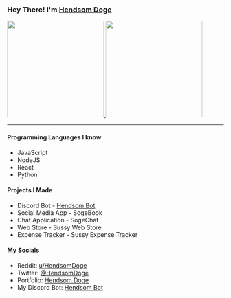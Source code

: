 ### Hey There! I'm [Hendsom Doge](https://github.com/HendsomDoge)
<a href="https://github.com/HendsomDoge">
  <img height="225" src="https://github-readme-stats.vercel.app/api?username=HendsomDoge&show_icons=true&theme=dark&include_all_commits=true&count_private=true"/>
  <img height="225" src="https://github-readme-stats.vercel.app/api/top-langs/?username=HendsomDoge&hide=jupyter%20notebook&theme=dark"/>
</a>

---

#### Programming Languages I know
  - JavaScript
  - NodeJS
  - React
  - Python
  
 #### Projects I Made
   - Discord Bot - [Hendsom Bot](https://discord.com/oauth2/authorize?client_id=853216500570390528&permissions=8&scope=applications.commands%20bot)
   - Social Media App - SogeBook
   - Chat Application - SogeChat
   - Web Store - Sussy Web Store
   - Expense Tracker - Sussy Expense Tracker

#### My Socials
- Reddit: [u/HendsomDoge](https://www.reddit.com/user/HendsomDoge)
- Twitter: [@HendsomDoge](https://twitter.com/HendsomDoge)
- Portfolio: [Hendsom Doge](https://hendsomdoge.netlify.app/)
- My Discord Bot: [Hendsom Bot](https://hendsombot.netlify.app/)
